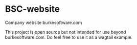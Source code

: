 BSC-website
===========

Company website burkesoftware.com

This project is open source but not intended for use beyond burkesoftware.com. Do feel free to use it as a wagtail example.
